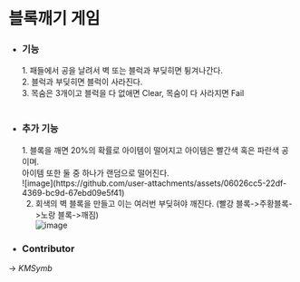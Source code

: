 <h1>블록깨기 게임</h1>

- <h3>기능</h3>   
    1. 패들에서 공을 날려서 벽 또는 블럭과 부딪히면 튕겨나간다. <br/>
    2. 블럭과 부딪히면 블럭이 사라진다. <br/>
    3. 목숨은 3개이고 블럭을 다 없애면 Clear, 목숨이 다 사라지면 Fail <br/>
     <br/>
- <h3>추가 기능</h3>   
    1. 블록을 깨면 20%의 확률로 아이템이 떨어지고 아이템은 빨간색 혹은 파란색 공이며. <br/>
       아이템 또한 둘 중 하나가 랜덤으로 떨어진다. <br/>
    ![image](https://github.com/user-attachments/assets/06026cc5-22df-4369-bc9d-67ebd09e5f41) <br/> 

    2. 회색의 벽 블록을 만들고 이는 여러번 부딪혀야 깨진다. (빨강 블록->주황블록->노랑 블록->깨짐) <br/> 
    ![image](https://github.com/user-attachments/assets/2f97552e-f977-4e46-b7f1-1276468c844a)

  
- <h3>Contributor</h3>
-> *KMSymb*

